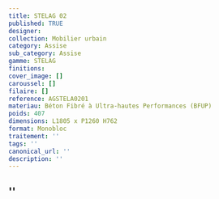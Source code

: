 ```yaml
---
title: STELAG 02
published: TRUE
designer: 
collection: Mobilier urbain
category: Assise
sub_category: Assise
gamme: STELAG
finitions: 
cover_image: []
caroussel: []
filaire: []
reference: AGSTELA0201
materiau: Béton Fibré à Ultra-hautes Performances (BFUP)
poids: 407
dimensions: L1805 x P1260 H762
format: Monobloc
traitement: ''
tags: ''
canonical_url: ''
description: ''
---
```

 ''
---
